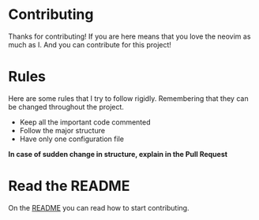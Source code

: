 # Contributing

Thanks for contributing! If you are here means that you love the neovim as much as I. And you can contribute for this project!

# Rules

Here are some rules that I try to follow rigidly. Remembering that they can be changed throughout the project.

- Keep all the important code commented 
- Follow the major structure 
- Have only one configuration file

**In case of sudden change in structure, explain in the Pull Request**

# Read the README

On the [README](https://github.com/douglastofoli/wizard-nvim/blob/main/contribute/README.md) you can read how to start contributing.
